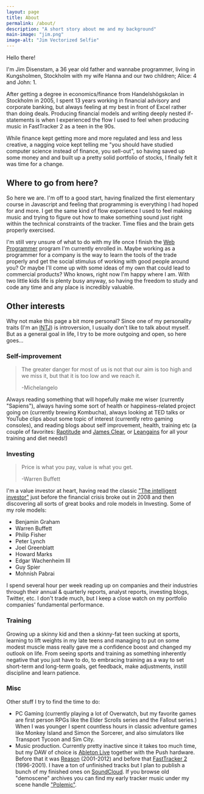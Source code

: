 ```yaml
---
layout: page
title: About
permalink: /about/
description: "A short story about me and my background"
main-image: "jim.png"
image-alt: "Jim Vectorized Selfie"
---
```


Hello there!

I'm Jim Disenstam, a 36 year old father and wannabe programmer, living in Kungsholmen, Stockholm with my wife Hanna and our two children; Alice: 4 and John: 1.

After getting a degree in economics/finance from Handelshögskolan in Stockholm in 2005, I spent 13 years working in financial advisory and corporate banking, but always feeling at my best in front of Excel rather than doing deals. Producing financial models and writing deeply nested if-statements is when I experienced the flow I used to feel when producing music in FastTracker 2 as a teen in the 90s.

While finance kept getting more and more regulated and less and less creative, a nagging voice kept telling me "you should have studied computer science instead of finance, you sell-out", so having saved up some money and and built up a pretty solid portfolio of stocks, I finally felt it was time for a change.

## Where to go from here?

So here we are. I'm off to a good start, having finalized the first elementary course in Javascript and feeling that programming is everything I had hoped for and more. I get the same kind of flow experience I used to feel making music and trying to figure out how to make something sound just right within the technical constraints of the tracker. Time flies and the brain gets properly exercised.

I'm still very unsure of what to do with my life once I finish the [Web Programmer](https://coursepress.lnu.se/program/webbprogrammerare/) program I'm currently enrolled in. Maybe working as a programmer for a company is the way to learn the tools of the trade properly and get the social stimulus of working with good people around you? Or maybe I'll come up with some ideas of my own that could lead to commercial products? Who knows, right now I'm happy where I am. With two little kids life is plenty busy anyway, so having the freedom to study and code any time and any place is incredibly valuable.

## Other interests

Why not make this page a bit more personal? Since one of my personality traits (I'm an [INTJ](https://en.wikipedia.org/wiki/INTJ)) is introversion, I usually don't like to talk about myself. But as a general goal in life, I try to be more outgoing and open, so here goes...

### Self-improvement

> The greater danger for most of us is not that our aim is too high and we miss it, but that it is too low and we reach it.
>
> -Michelangelo

Always reading something that will hopefully make me wiser (currently "Sapiens"), always having some sort of health or happiness-related project going on (currently brewing Kombucha), always looking at TED talks or YouTube clips about some topic of interest (currently retro gaming consoles), and reading blogs about self improvement, health, training etc (a couple of favorites: [Raptitude](https://www.raptitude.com/2010/07/your-lifestyle-has-already-been-designed/) and [James Clear](https://jamesclear.com), or [Leangains](https://leangains.com) for all your training and diet needs!)

### Investing

> Price is what you pay, value is what you get.
>
> -Warren Buffett

I'm a value investor at heart, having read the classic ["The intelligent investor"](https://www.amazon.com/Intelligent-Investor-Definitive-Investing-Essentials/dp/0060555661) just before the financial crisis broke out in 2008 and then discovering all sorts of great books and role models in Investing. Some of my role models:

- Benjamin Graham
- Warren Buffett
- Philip Fisher
- Peter Lynch
- Joel Greenblatt
- Howard Marks
- Edgar Wachenheim III
- Guy Spier
- Mohnish Pabrai

I spend several hour per week reading up on companies and their industries through their annual & quarterly reports, analyst reports, investing blogs, Twitter, etc. I don't trade much, but I keep a close watch on my portfolio companies' fundamental performance.

### Training

Growing up a skinny kid and then a skinny-fat teen sucking at sports, learning to lift weights in my late teens and managing to put on some modest muscle mass really gave me a confidence boost and changed my outlook on life. From seeing sports and training as something inherently negative that you just have to do, to embracing training as a way to set short-term and long-term goals, get feedback, make adjustments, instill discipline and learn patience.

### Misc

Other stuff I try to find the time to do:

- PC Gaming (currently playing a lot of Overwatch, but my favorite games are first person RPGs like the Elder Scrolls series and the Fallout series.) When I was younger I spent countless hours in classic adventure games like Monkey Island and Simon the Sorcerer, and also simulators like Transport Tycoon and Sim City.
- Music production. Currently pretty inactive since it takes too much time, but my DAW of choice is [Ableton Live](https://www.ableton.com/en/live/) together with the Push hardware. Before that it was [Reason](https://www.propellerheads.com/en/reason) (2001-2012) and before that [FastTracker 2](https://en.wikipedia.org/wiki/FastTracker_2) (1996-2001). I have a ton of unfinished tracks but I plan to publish a bunch of my finished ones on [SoundCloud](https://soundcloud.com/jim-disenstam). If you browse old "demoscene" archives you can find my early tracker music under my scene handle ["Polemic"](https://modarchive.org/index.php?request=view_by_moduleid&query=147988).

